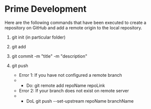 # Prime Development

Here are the following commands that have been executed to create a repository on GitHub and add a remote origin to the local repository.

1. git init (in particular folder)

2. git add <file1path> <file2path> <file3path>

3. git commit -m "title" -m "description"

4. git push 
    * Error 1: If you have not configured a remote branch
    * * Do: git remote add repoName repoLink
    * Error 2: If your branch does not exist on remote server
    * * DoL git push --set-upstream repoName branchName

